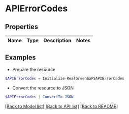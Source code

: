 # APIErrorCodes
## Properties

Name | Type | Description | Notes
------------ | ------------- | ------------- | -------------

## Examples

- Prepare the resource
```powershell
$APIErrorCodes = Initialize-RealGreenSaPSAPIErrorCodes 
```

- Convert the resource to JSON
```powershell
$APIErrorCodes | ConvertTo-JSON
```

[[Back to Model list]](../README.md#documentation-for-models) [[Back to API list]](../README.md#documentation-for-api-endpoints) [[Back to README]](../README.md)


